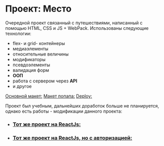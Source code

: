 # Проект: Место

Очередной проект связанный с путешествиями, написанный с помощью HTML, CSS и JS + WebPack. Использованы следующие технологии: 
* flex- и grid- контейнеры 
* медиаэлементы 
* относительные величины 
* модификаторы 
* псевдоэлементы
* валидация форм
* **ООП**
* работа с сервером через **API**
* и другое 

[Основной макет:](https://www.figma.com/file/bjyvbKKJN2naO0ucURl2Z0/JavaScript.-Sprint-5?node-id=0%3A1) 
[Макет попапа:](https://www.figma.com/file/kRVLKwYG3d1HGLvh7JFWRT/JavaScript.-Sprint-6?node-id=0%3A1) 
[Deploy:](https://loki87by.github.io/mesto) 

Проект был учебным, дальнейших доработок больше не планируется, однако есть работы - модификации данного проекта: 
* ### [Тот же проект на ReactJs:](https://github.com/loki87by/mesto-react) 
* ### [Тот же проект на ReactJs, но с авторизацией:](https://github.com/loki87by/react-mesto-auth) 

